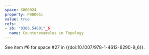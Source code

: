 ```yaml
---
space: S000024
property: P000051
value: true
refs:
- zb: "0386.54001"_6
  name: Counterexamples in Topology
---
```


See item #6 for space #27 in {{doi:10.1007/978-1-4612-6290-9_6}}.
